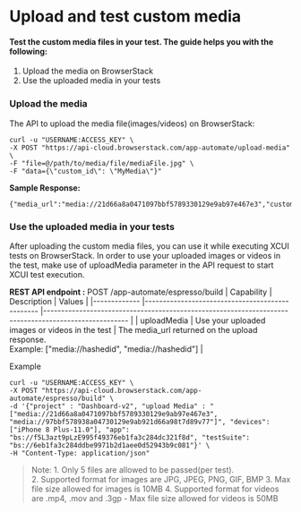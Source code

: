 # Upload and test custom media
#### Test the custom media files in your test. The guide helps you with the following:

1. Upload the media on BrowserStack
2. Use the uploaded media in your tests

### Upload the media
The API to upload the media file(images/videos) on BrowserStack:
```
curl -u "USERNAME:ACCESS_KEY" \
-X POST "https://api-cloud.browserstack.com/app-automate/upload-media" \
-F "file=@/path/to/media/file/mediaFile.jpg" \
-F "data={\"custom_id\": \"MyMedia\"}"
```

**Sample Response:**
```
{"media_url":"media://21d66a8a0471097bbf5789330129e9ab97e467e3","custom_id":"MyMedia","shareable_id":"USERNAME/MyMedia"}
```

### Use the uploaded media in your tests
After uploading the custom media files, you can use it while executing XCUI tests on BrowserStack. In order to use your uploaded images or videos in the test, make use of uploadMedia parameter in the API request to start XCUI test execution.

**REST API endpoint :**
POST /app-automate/espresso/build
| Capability  	| Description                                    	| Values                                                                                              	|
|-------------	|------------------------------------------------	|-----------------------------------------------------------------------------------------------------	|
| uploadMedia 	| Use your uploaded images or videos in the test 	| The media_url returned on the upload response.<br>Example: ["media://hashedid", "media://hashedid"] 	|

Example
```
curl -u "USERNAME:ACCESS_KEY" \
-X POST "https://api-cloud.browserstack.com/app-automate/espresso/build" \
-d '{"project" : "Dashboard-v2", "upload Media" : "["media://21d66a8a0471097bbf5789330129e9ab97e467e3", "media://97bbf578938a04730129e9ab921d66a98t7d89v77"]", "devices": ["iPhone 8 Plus-11.0"], "app": "bs://f5L3azt9pLzE995f49376eb1fa3c284dc321f8d", "testSuite": "bs://6eb1fa3c284ddbe9971b2d1aee0d52943b9c081"}' \
-H "Content-Type: application/json"
```

> Note: 1. Only 5 files are allowed to be passed(per test).<br>
        2. Supported format for images are JPG, JPEG, PNG, GIF, BMP
        3. Max file size allowed for images is 10MB
        4. Supported format for videos are .mp4, .mov and .3gp - Max file size allowed for videos is 50MB
 
